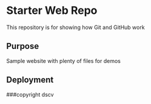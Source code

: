 # Starter Web Repo

This repository is for showing how Git and GitHub work

## Purpose

Sample website with plenty of files for demos

## Deployment

###copyright dscv